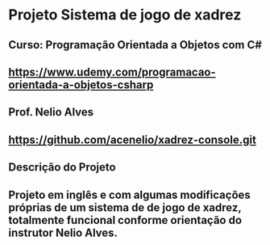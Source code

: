 # Projeto Sistema de jogo de xadrez

## Curso: Programação Orientada a Objetos com C#
## https://www.udemy.com/programacao-orientada-a-objetos-csharp
## Prof. Nelio Alves
## https://github.com/acenelio/xadrez-console.git

## Descrição do Projeto

## Projeto em inglês e com algumas modificações próprias de um sistema de de jogo de xadrez, totalmente funcional conforme orientação do instrutor Nelio Alves.